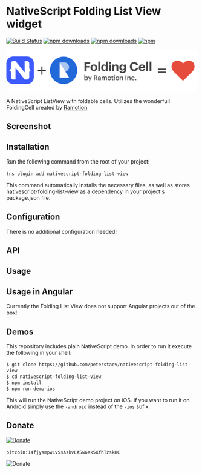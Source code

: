 ﻿# NativeScript Folding List View widget
[![Build Status](https://travis-ci.com/PeterStaev/nativescript-folding-list-view.svg?branch=master)](https://travis-ci.com/PeterStaev/nativescript-folding-list-view)
[![npm downloads](https://img.shields.io/npm/dm/nativescript-folding-list-view.svg)](https://www.npmjs.com/package/nativescript-folding-list-view)
[![npm downloads](https://img.shields.io/npm/dt/nativescript-folding-list-view.svg)](https://www.npmjs.com/package/nativescript-folding-list-view)
[![npm](https://img.shields.io/npm/v/nativescript-folding-list-view.svg)](https://www.npmjs.com/package/nativescript-folding-list-view)

![NativeScript+Ramotion=❤️](https://raw.githubusercontent.com/PeterStaev/nativescript-folding-list-view/master/media/header.gif)

A NativeScript ListView with foldable cells. Utilizes the wonderfull FoldingCell created by [Ramotion](https://github.com/Ramotion)

## Screenshot

## Installation
Run the following command from the root of your project:

`tns plugin add nativescript-folding-list-view`

This command automatically installs the necessary files, as well as stores nativescript-folding-list-view as a dependency in your project's package.json file.

## Configuration
There is no additional configuration needed!

## API

## Usage


## Usage in Angular
Currently the Folding List View does not support Angular projects out of the box!

## Demos
This repository includes plain NativeScript demo. In order to run it execute the following in your shell:
```shell
$ git clone https://github.com/peterstaev/nativescript-folding-list-view
$ cd nativescript-folding-list-view
$ npm install
$ npm run demo-ios
```
This will run the  NativeScript demo project on iOS. If you want to run it on Android simply use the `-android` instead of the `-ios` sufix. 

## Donate
[![Donate](https://img.shields.io/badge/paypal-donate-brightgreen.svg)](https://bit.ly/2AS9QKB)

`bitcoin:14fjysmpwLvSsAskvLASw6ek5XfhTzskHC`

![Donate](https://www.tangrainc.com/qr.png)